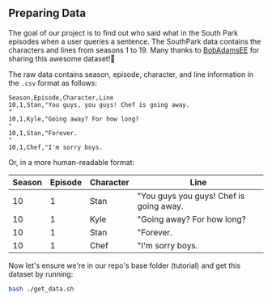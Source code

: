 ## Preparing Data

The goal of our project is to find out who said what in the South Park episodes when a user queries a sentence. The SouthPark data contains the characters and lines from seasons 1 to 19. Many thanks to [BobAdamsEE](https://github.com/BobAdamsEE) for sharing this awesome dataset!👏

The raw data contains season, episode, character, and line information in the `.csv` format as follows:

```
Season,Episode,Character,Line
10,1,Stan,"You guys, you guys! Chef is going away.
"
10,1,Kyle,"Going away? For how long?
"
10,1,Stan,"Forever.
"
10,1,Chef,"I'm sorry boys.
```

Or, in a more human-readable format:

| Season | Episode | Character | Line                                    | 
| ---    | ---     | ---       | ---                                     | 
| 10     | 1       | Stan      | "You guys you guys! Chef is going away. | 
| 10     | 1       | Kyle      | "Going away? For how long?              | 
| 10     | 1       | Stan      | "Forever.                               | 
| 10     | 1       | Chef      | "I'm sorry boys.                        | 

Now let's ensure we're in our repo's base folder (tutorial) and get this dataset by running:

```bash
bash ./get_data.sh
```
